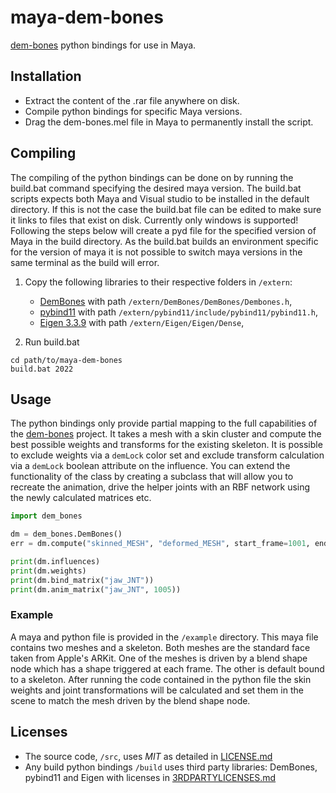 # maya-dem-bones
[dem-bones](https://github.com/electronicarts/dem-bones) python bindings for use in Maya.

## Installation
* Extract the content of the .rar file anywhere on disk.
* Compile python bindings for specific Maya versions.
* Drag the dem-bones.mel file in Maya to permanently install the script.

## Compiling
The compiling of the python bindings can be done on by running the build.bat 
command specifying the desired maya version. The build.bat scripts expects
both Maya and Visual studio to be installed in the default directory. If this
is not the case the build.bat file can be edited to make sure it links to 
files that exist on disk. Currently only windows is supported! Following the 
steps below will create a pyd file for the specified version of Maya in the 
build directory. As the build.bat builds an environment specific for the 
version of maya it is not possible to switch maya versions in the same 
terminal as the build will error.

1. Copy the following libraries to their respective folders in `/extern`:
    - [DemBones](https://github.com/electronicarts/dem-bones) with path `/extern/DemBones/DemBones/Dembones.h`,
    - [pybind11](https://github.com/pybind/pybind11) with path `/extern/pybind11/include/pybind11/pybind11.h`,
    - [Eigen 3.3.9](https://eigen.tuxfamily.org/) with path `/extern/Eigen/Eigen/Dense`,
 
2. Run build.bat
```
cd path/to/maya-dem-bones
build.bat 2022
```

## Usage
The python bindings only provide partial mapping to the full capabilities of 
the [dem-bones](https://github.com/electronicarts/dem-bones) project. It takes
a mesh with a skin cluster and compute the best possible weights and transforms
for the existing skeleton. It is possible to exclude weights via a `demLock`
color set and exclude transform calculation via a `demLock` boolean attribute 
on the influence. You can extend the functionality of the class by creating 
a subclass that will allow you to recreate the animation, drive the helper 
joints with an RBF network using the newly calculated matrices etc.

```python
import dem_bones

dm = dem_bones.DemBones()
err = dm.compute("skinned_MESH", "deformed_MESH", start_frame=1001, end_frame=1010)

print(dm.influences)
print(dm.weights)
print(dm.bind_matrix("jaw_JNT"))
print(dm.anim_matrix("jaw_JNT", 1005))
```

### Example
A maya and python file is provided in the `/example` directory. This maya file
contains two meshes and a skeleton. Both meshes are the standard face taken 
from Apple's ARKit. One of the meshes is driven by a blend shape node which 
has a shape triggered at each frame. The other is default bound to a skeleton.
After running the code contained in the python file the skin weights and joint
transformations will be calculated and set them in the scene to match the mesh
driven by the blend shape node.

## Licenses
- The source code, `/src`, uses *MIT* as detailed in [LICENSE.md](LICENSE.md)
- Any build python bindings `/build` uses third party libraries: DemBones, pybind11 and Eigen with licenses in [3RDPARTYLICENSES.md](3RDPARTYLICENSES.md)